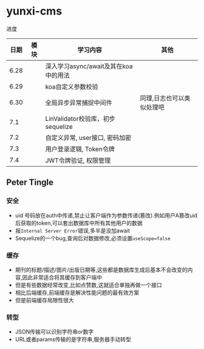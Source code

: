 # yunxi-cms
进度

| 日期  | 模块  | 学习内容                             | 其他 |
| ---- | ---- | ------------------------------------ | ---- |
| 6.28 |      | 深入学习async/await及其在koa中的用法 |      |
| 6.29 |      | koa自定义参数校验                    |      |
| 6.30 |      | 全局异步异常捕捉中间件                   |   同理,日志也可以类似处理吧   |
| 7.1 | | LinValidator校验库，初步sequelize |  |
| 7.2 | | 自定义异常, user接口, 密码加密 |  |
| 7.3 | | 用户登录逻辑, Token令牌 |  |
| 7.4 | | JWT令牌验证, 权限管理 |  |

## Peter Tingle
### 安全
- uid 号码放在auth中传递,禁止让客户端作为参数传递(篡改).例如用户A篡改uid后获取的token,可以套出数据库中所有其他用户的数据
- 报`Internal Server Error`错误,多半是没加await
- Sequelize的一个bug,查询后对数据修改,必须设置`useScope=false`

### 缓存
- 期刊的标题/描述/图片/出版日期等,这些都是数据库生成后基本不会改变的内容,因此非常适合将其缓存到客户端中
- 但是有些数据经常改变,比如点赞数,这就适合单独再做一个接口
- 相比后端缓存,前端缓存是解决性能问题的最有效方案
- 但是前端缓存局限性很大

### 转型
- JSON传输可以识别字符串or数字
- URL或者params传输的是字符串,服务器手动转型
